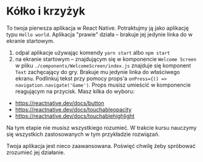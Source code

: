 # Kółko i krzyżyk

To twoja pierwsza aplikacja w React Native. Potraktujmy ją jako aplikację typu `Hello world`.
Aplikacja "prawie" działa – brakuje jej jedynie linka do w ekranie startowym. 
1. odpal aplikacje używając komendy `yarn start` albo `npm start`
2. na ekranie startowym – znajdującym się w komponencie `Welcome Screen` w pliku `./components/WelcomeScreen/index.js` znajduje się komponent `Text` zachęcający do gry. Brakuje mu jedynie linka do właściwego ekranu. Podlinkuj tekst przy pomocy props'a `onPress={() => navigation.navigate('Game')`. Props musisz umieścić w komponencie reagującym na przycisk. Masz kilka do wyboru:
  * https://reactnative.dev/docs/button
  * https://reactnative.dev/docs/touchableopacity
  * https://reactnative.dev/docs/touchablehighlight

Na tym etapie nie musisz wszystkiego rozumieć. W trakcie kursu nauczymy się wszystkich zastosowanych w tym przykładzie rozwiązań.

Twoja aplikacja jest nieco zaawansowana. Poświęć chwilę żeby spróbować zrozumieć jej działanie.